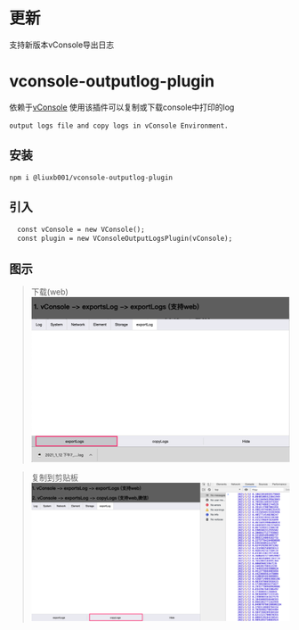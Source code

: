 # 更新
支持新版本vConsole导出日志
# vconsole-outputlog-plugin
依赖于[vConsole](https://github.com/Tencent/vConsole)
使用该插件可以复制或下载console中打印的log

`output logs file and copy logs in vConsole Environment.`


## 安装
```
npm i @liuxb001/vconsole-outputlog-plugin
```
## 引入

```html
  const vConsole = new VConsole();
  const plugin = new VConsoleOutputLogsPlugin(vConsole);
```

## 图示

> 下载(web)
![ ](screenshots/download.png)

> 复制到剪贴板
![ ](screenshots/copylogs.png)
